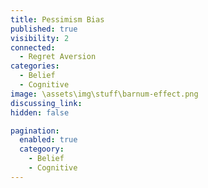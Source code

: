 ```yaml
---
title: Pessimism Bias
published: true
visibility: 2
connected:
  - Regret Aversion
categories:
  - Belief
  - Cognitive
image: \assets\img\stuff\barnum-effect.png
discussing_link: 
hidden: false

pagination: 
  enabled: true
  categoory: 
    - Belief
    - Cognitive
---
```


